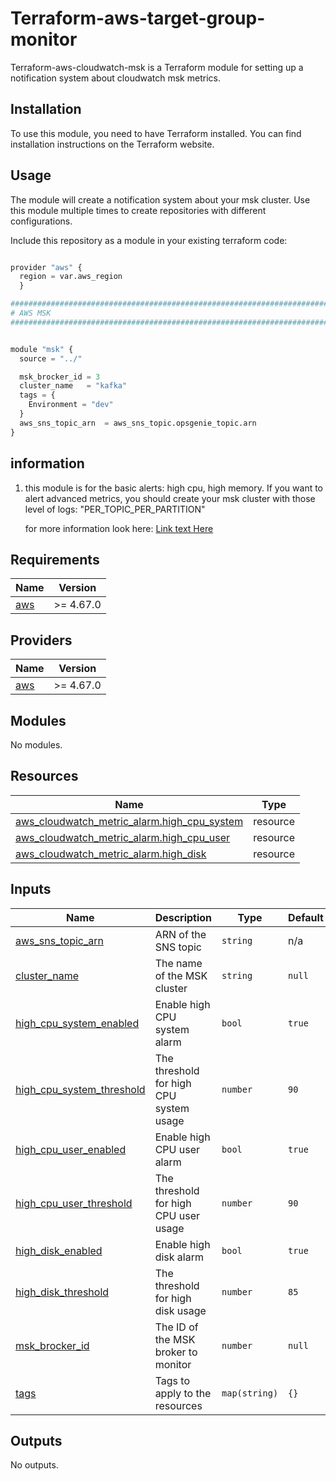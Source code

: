 # Terraform-aws-target-group-monitor

Terraform-aws-cloudwatch-msk is a Terraform module for setting up a notification system about cloudwatch msk metrics.

## Installation

To use this module, you need to have Terraform installed. You can find installation instructions on the Terraform website.

## Usage

The module will create a notification system about your msk cluster.
Use this module multiple times to create repositories with different configurations.

Include this repository as a module in your existing terraform code:

```python

provider "aws" {
  region = var.aws_region
  }

################################################################################
# AWS MSK
################################################################################


module "msk" {
  source = "../"

  msk_brocker_id = 3
  cluster_name   = "kafka"
  tags = {
    Environment = "dev"
  }
  aws_sns_topic_arn  = aws_sns_topic.opsgenie_topic.arn
}

```

## information

1. this module is for the basic alerts: high cpu, high memory.
   If you want to alert advanced metrics, you should create your msk cluster with those level of logs: "PER_TOPIC_PER_PARTITION"

   for more information look here: [Link text Here](https://docs.aws.amazon.com/msk/latest/developerguide/metrics-details.html)

<!-- BEGIN_TF_DOCS -->
## Requirements

| Name | Version |
|------|---------|
| <a name="requirement_aws"></a> [aws](#requirement\_aws) | >= 4.67.0 |

## Providers

| Name | Version |
|------|---------|
| <a name="provider_aws"></a> [aws](#provider\_aws) | >= 4.67.0 |

## Modules

No modules.

## Resources

| Name | Type |
|------|------|
| [aws_cloudwatch_metric_alarm.high_cpu_system](https://registry.terraform.io/providers/hashicorp/aws/latest/docs/resources/cloudwatch_metric_alarm) | resource |
| [aws_cloudwatch_metric_alarm.high_cpu_user](https://registry.terraform.io/providers/hashicorp/aws/latest/docs/resources/cloudwatch_metric_alarm) | resource |
| [aws_cloudwatch_metric_alarm.high_disk](https://registry.terraform.io/providers/hashicorp/aws/latest/docs/resources/cloudwatch_metric_alarm) | resource |

## Inputs

| Name | Description | Type | Default | Required |
|------|-------------|------|---------|:--------:|
| <a name="input_aws_sns_topic_arn"></a> [aws\_sns\_topic\_arn](#input\_aws\_sns\_topic\_arn) | ARN of the SNS topic | `string` | n/a | yes |
| <a name="input_cluster_name"></a> [cluster\_name](#input\_cluster\_name) | The name of the MSK cluster | `string` | `null` | no |
| <a name="input_high_cpu_system_enabled"></a> [high\_cpu\_system\_enabled](#input\_high\_cpu\_system\_enabled) | Enable high CPU system alarm | `bool` | `true` | no |
| <a name="input_high_cpu_system_threshold"></a> [high\_cpu\_system\_threshold](#input\_high\_cpu\_system\_threshold) | The threshold for high CPU system usage | `number` | `90` | no |
| <a name="input_high_cpu_user_enabled"></a> [high\_cpu\_user\_enabled](#input\_high\_cpu\_user\_enabled) | Enable high CPU user alarm | `bool` | `true` | no |
| <a name="input_high_cpu_user_threshold"></a> [high\_cpu\_user\_threshold](#input\_high\_cpu\_user\_threshold) | The threshold for high CPU user usage | `number` | `90` | no |
| <a name="input_high_disk_enabled"></a> [high\_disk\_enabled](#input\_high\_disk\_enabled) | Enable high disk alarm | `bool` | `true` | no |
| <a name="input_high_disk_threshold"></a> [high\_disk\_threshold](#input\_high\_disk\_threshold) | The threshold for high disk usage | `number` | `85` | no |
| <a name="input_msk_brocker_id"></a> [msk\_brocker\_id](#input\_msk\_brocker\_id) | The ID of the MSK broker to monitor | `number` | `null` | no |
| <a name="input_tags"></a> [tags](#input\_tags) | Tags to apply to the resources | `map(string)` | `{}` | no |

## Outputs

No outputs.
<!-- END_TF_DOCS -->